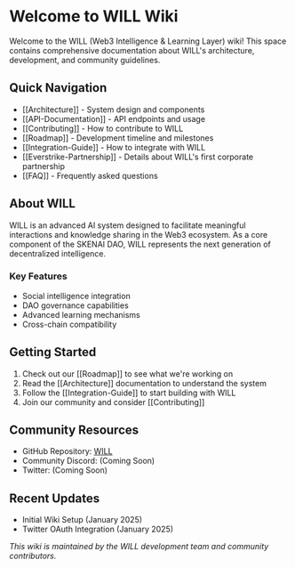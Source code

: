 # Welcome to WILL Wiki

Welcome to the WILL (Web3 Intelligence & Learning Layer) wiki! This space contains comprehensive documentation about WILL's architecture, development, and community guidelines.

## Quick Navigation

- [[Architecture]] - System design and components
- [[API-Documentation]] - API endpoints and usage
- [[Contributing]] - How to contribute to WILL
- [[Roadmap]] - Development timeline and milestones
- [[Integration-Guide]] - How to integrate with WILL
- [[Everstrike-Partnership]] - Details about WILL's first corporate partnership
- [[FAQ]] - Frequently asked questions

## About WILL

WILL is an advanced AI system designed to facilitate meaningful interactions and knowledge sharing in the Web3 ecosystem. As a core component of the SKENAI DAO, WILL represents the next generation of decentralized intelligence.

### Key Features

- Social intelligence integration
- DAO governance capabilities
- Advanced learning mechanisms
- Cross-chain compatibility

## Getting Started

1. Check out our [[Roadmap]] to see what we're working on
2. Read the [[Architecture]] documentation to understand the system
3. Follow the [[Integration-Guide]] to start building with WILL
4. Join our community and consider [[Contributing]]

## Community Resources

- GitHub Repository: [WILL](https://github.com/shibakenfinance/WILL)
- Community Discord: (Coming Soon)
- Twitter: (Coming Soon)

## Recent Updates

- Initial Wiki Setup (January 2025)
- Twitter OAuth Integration (January 2025)

_This wiki is maintained by the WILL development team and community contributors._
